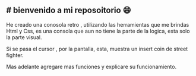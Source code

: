 ## # bienvenido a mi reposoitorio  :smile:
He creado una conosola retro , utilizando las herramientas que me brindas Html y Css, es una consola que aun no tiene la parte de la logica, esta solo la parte visual.

Si se pasa el cursor , por la pantalla, esta, muestra un insert coin de street fighter.

Mas adelante agregare mas funciones y explicare su funcionamiento.